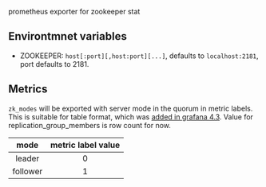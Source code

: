 prometheus exporter for zookeeper stat

Environtmnet variables
----

- ZOOKEEPER: `host[:port][,host:port][...]`, defaults to `localhost:2181`, port defaults to 2181.

Metrics
----

`zk_modes` will be exported with server mode in the quorum in metric labels. 
This is suitable for table format, which was [added in grafana 4.3](http://docs.grafana.org/guides/whats-new-in-v4-3/#prometheus-table-data-column-per-label). Value for replication_group_members is row count for now.

| mode | metric label value |
| :--: | :--: |
| leader   | 0 |
| follower | 1 |
